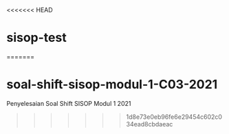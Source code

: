 <<<<<<< HEAD
# sisop-test
=======
# soal-shift-sisop-modul-1-C03-2021
Penyelesaian Soal Shift SISOP Modul 1 2021
>>>>>>> 1d8e73e0eb96fe6e29454c602c034ead8cbdaeac
